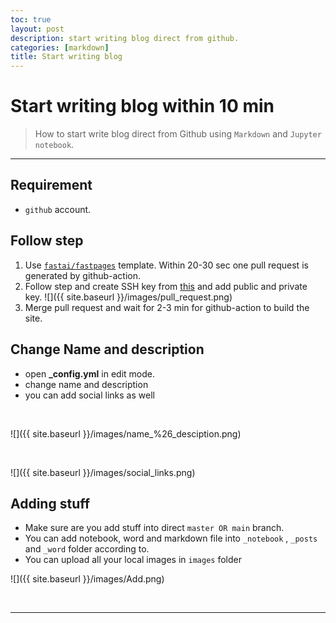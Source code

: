 ```yaml
---
toc: true
layout: post
description: start writing blog direct from github.
categories: [markdown]
title: Start writing blog
---
```


# Start writing blog within 10 min
> How to start write blog direct from Github using `Markdown` and `Jupyter notebook`.

---

## Requirement
- `github` account.
  
## Follow step  
  1. Use [`fastai/fastpages`](https://github.com/fastai/fastpages) template. Within 20-30 sec one pull request is generated by github-action.
  2. Follow step and create SSH key from [this](https://8gwifi.org/sshfunctions.jsp) and add public and private key.
        ![]({{ site.baseurl }}/images/pull_request.png)
  3. Merge pull request and wait for 2-3 min for github-action to build the site.
  
## Change Name and description 
  - open **_config.yml** in edit mode.<br>
  - change name and description<br>
  - you can add social links as well
  <br>

  ![]({{ site.baseurl }}/images/name_%26_desciption.png)
  
  <br>
  
  ![]({{ site.baseurl }}/images/social_links.png)
  
## Adding stuff
  - Make sure are you add stuff into direct `master OR main` branch.<br> 
  - You can add notebook, word and markdown file into `_notebook` , `_posts` and `_word` folder according to. <br>
  - You can upload all your local images in `images` folder<br>
  
   ![]({{ site.baseurl }}/images/Add.png)
   
   <br>
      
---
